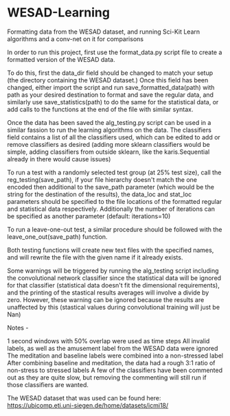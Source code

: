 # WESAD-Learning
Formatting data from the WESAD dataset, and running Sci-Kit Learn algorithms and a conv-net on it for comparisons

In order to run this project, first use the format_data.py script file to create a formatted version of the WESAD data.

  To do this, first the data_dir field should be changed to match your setup (the directory containing the WESAD dataset.)
  Once this field has been changed, either import the script and run save_formatted_data(path) with path as your desired destination to format
  and save the regular data, and similarly use save_statistics(path) to do the same for the statistical data,
  or add calls to the functions at the end of the file with similar syntax.
  
Once the data has been saved the alg_testing.py script can be used in a similar fassion to run the learning algorithms on the data. 
  The classifiers field contains a list of all the classifiers used, which can be edited to add or remove classifiers as desired 
    (adding more sklearn classifiers would be simple, adding classifiers from outside sklearn, like the karis.Sequential already in there would cause issues)
    
  To run a test with a randomly selected test group (at 25% test size), call the reg_testing(save_path), if your file hierarchy doesn't match the one encoded
  then additional to the save_path parameter (which would be the string for the destination of the results), the data_loc and stat_loc parameters
  should be specified to the file locations of the formatted regular and statistical data respectively.
  Additionally the number of iterations can be specified as another parameter (default: iterations=10)
  
  To run a leave-one-out test, a similar procedure should be followed with the leave_one_out(save_path) function.
  
  Both testing functions will create new text files with the specified names, and will rewrite the file with the given name if it already exists.
  
  Some warnings will be triggered by running the alg_testing script including the convolutional network classifier since the statistical data will 
  be ignored for that classifier (statistical data doesn't fit the dimensional requirements), and the printing of the stastical results averages
  will involve a divide by zero. However, these warning can be ignored because the results are unaffected by this (stastical values during convolutional
  training will just be Nan)
  
  Notes -
    
  1 second windows with 50% overlap were used as time steps
  All invalid labels, as well as the amusement label from the WESAD data were ignored
  The meditation and baseline labels were combined into a non-stressed label
  After combining baseline and meditation, the data had a rough 3:1 ratio of non-stress to stressed labels
  A few of the classifiers have been commented out as they are quite slow, but removing the commenting will still run if those classifiers are wanted.
  
  The WESAD dataset that was used can be found here:
  https://ubicomp.eti.uni-siegen.de/home/datasets/icmi18/
  
